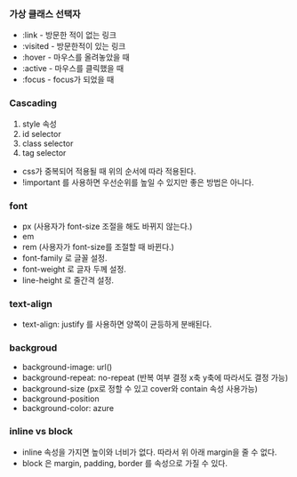 ### 가상 클래스 선택자
- :link - 방문한 적이 없는 링크
- :visited - 방문한적이 있는 링크
- :hover - 마우스를 올려놓았을 때
- :active - 마우스를 클릭했을 때
- :focus - focus가 되었을 때

### Cascading
1. style 속성
2. id selector
3. class selector
4. tag selector

- css가 중복되어 적용될 때 위의 순서에 따라 적용된다.
- !important 를 사용하면 우선순위를 높일 수 있지만 좋은 방법은 아니다.

### font

- px (사용자가 font-size 조절을 해도 바뀌지 않는다.)
- em
- rem (사용자가 font-size를 조절할 때 바뀐다.)
- font-family 로 글꼴 설정.
- font-weight 로 글자 두께 설정.
- line-height 로 줄간격 설정.

### text-align

- text-align: justify 를 사용하면 양쪽이 균등하게 분배된다.

### backgroud

- background-image: url()
- background-repeat: no-repeat (반복 여부 결정 x축 y축에 따라서도 결정 가능)
- background-size (px로 정할 수 있고 cover와 contain 속성 사용가능)
- background-position
- background-color: azure

### inline vs block

- inline 속성을 가지면 높이와 너비가 없다. 따라서 위 아래 margin을 줄 수 없다.
- block 은 margin, padding, border 를 속성으로 가질 수 있다.
